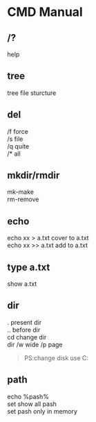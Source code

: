 # CMD Manual
## /?       
help
## tree         
tree file sturcture
## del
/f force    
/s file    
 /q quite   
  /* all
## mkdir/rmdir
mk-make    
 rm-remove
## echo
echo xx > a.txt     cover to a.txt<br>
echo xx >> a.txt   add to a.txt
## type a.txt
show a.txt
## dir
. present dir   
.. before dir<br>
cd change dir<br>
dir /w wide             /p page 
>PS:change disk use C:
## path
echo %pash% <br>
set     show all pash<br>
set pash    only in memory

